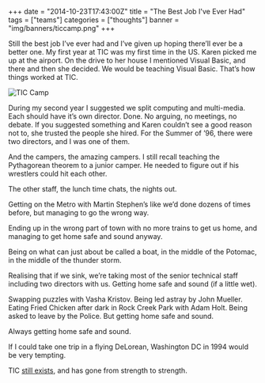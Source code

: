 +++
date = "2014-10-23T17:43:00Z"
title = "The Best Job I've Ever Had"
tags = ["teams"]
categories = ["thoughts"]
banner = "img/banners/ticcamp.png"
+++

Still the best job I’ve ever had and I’ve given up hoping there’ll ever be a better one. My first year at TIC was my first time in the US. Karen picked me up at the airport. On the drive to her house I mentioned Visual Basic, and there and then she decided. We would be teaching Visual Basic. That’s how things worked at TIC.

![TIC Camp](/img/ticcamp.png)

During my second year I suggested we split computing and multi-media. Each should have it’s own director. Done. No arguing, no meetings, no debate. If you suggested something and Karen couldn’t see a good reason not to, she trusted the people she hired. For the Summer of ’96, there were two directors, and I was one of them.

And the campers, the amazing campers. I still recall teaching the Pythagorean theorem to a junior camper.  He needed to figure out if his wrestlers could hit each other. 

The other staff, the lunch time chats, the nights out. 

Getting on the Metro with Martin Stephen’s like we’d done dozens of times before, but managing to go the wrong way. 

Ending up in the wrong part of town with no more trains to get us home, and managing to get home safe and sound anyway.

Being on what can just about be called a boat, in the middle of the Potomac, in the middle of the thunder storm.

Realising that if we sink, we’re taking most of the senior technical staff including two directors with us. Getting home safe and sound (if a little wet).

Swapping puzzles with Vasha Kristov. Being led astray by John Mueller. Eating Fried Chicken after dark in Rock Creek Park with Adam Holt. Being asked to leave by the Police. But getting home safe and sound.

Always getting home safe and sound.

If I could take one trip in a flying DeLorean, Washington DC in 1994 would be very tempting.

TIC [still exists](http://ticcamp.com/), and has gone from strength to strength.